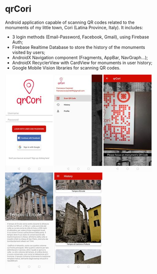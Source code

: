 # qrCori
Android application capable of scanning QR codes related to the monuments of my little town, Cori (Latina Province, Italy). It includes:
- 3 login methods (Email-Password, Facebook, Gmail), using Firebase Auth;
- Firebase Realtime Database to store the history of the monuments visited by users;
- AndroidX Navigation component (Fragments, AppBar, NavGraph...);
- AndroidX RecyclerView with CardView for monuments in user history;
- Google Mobile Vision libraries for scanning QR codes.

![Login](/mockups/login.jpg) ![Nav Side](/mockups/navSide.jpg) ![QR scan](/mockups/qrScan.jpg) ![Monum desc](/mockups/monumDesc.jpg) ![History](/mockups/history.jpg)


